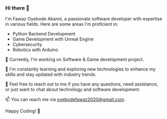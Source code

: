 ### Hi there 👋

I'm Fawaz Oyebode Akanni, a passionate software developer with expertise in various fields. Here are some areas I'm proficient in:

- Python Backend Development
- Game Development with Unreal Engine
- Cybersecurity
- Robotics with Arduino

🔭 Currently, I'm working on Software & Game development project.

🌱 I'm constantly learning and exploring new technologies to enhance my skills and stay updated with industry trends.

💬 Feel free to reach out to me if you have any questions, need assistance, or just want to chat about technology and software development.

📫 You can reach me via oyebodefawaz2020@gmail.com.

Happy Coding! 🚀
